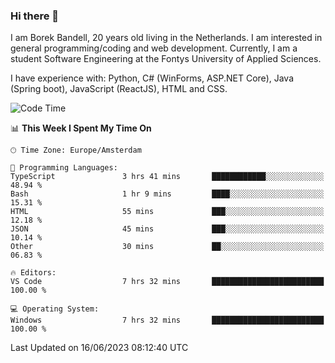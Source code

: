### Hi there 👋

I am Borek Bandell, 20 years old living in the Netherlands. I am interested in general programming/coding and web development. Currently, I am a student Software Engineering at the Fontys University of Applied Sciences.

I have experience with: Python, C# (WinForms, ASP.NET Core), Java (Spring boot), JavaScript (ReactJS), HTML and CSS.

<!--START_SECTION:waka-->
![Code Time](http://img.shields.io/badge/Code%20Time-618%20hrs%2035%20mins-blue)

📊 **This Week I Spent My Time On** 

```text
🕑︎ Time Zone: Europe/Amsterdam

💬 Programming Languages: 
TypeScript               3 hrs 41 mins       ████████████░░░░░░░░░░░░░   48.94 % 
Bash                     1 hr 9 mins         ████░░░░░░░░░░░░░░░░░░░░░   15.31 % 
HTML                     55 mins             ███░░░░░░░░░░░░░░░░░░░░░░   12.18 % 
JSON                     45 mins             ███░░░░░░░░░░░░░░░░░░░░░░   10.14 % 
Other                    30 mins             ██░░░░░░░░░░░░░░░░░░░░░░░   06.83 % 

🔥 Editors: 
VS Code                  7 hrs 32 mins       █████████████████████████   100.00 % 

💻 Operating System: 
Windows                  7 hrs 32 mins       █████████████████████████   100.00 % 
```


 Last Updated on 16/06/2023 08:12:40 UTC
<!--END_SECTION:waka-->

<!--**tcBorek2002/tcBorek2002** is a ✨ _special_ ✨ repository because its `README.md` (this file) appears on your GitHub profile.

Here are some ideas to get you started:

- 🔭 I’m currently working on ...
- 🌱 I’m currently learning ...
- 👯 I’m looking to collaborate on ...
- 🤔 I’m looking for help with ...
- 💬 Ask me about ...
- 📫 How to reach me: ...
- 😄 Pronouns: ...
- ⚡ Fun fact: ...
-->
